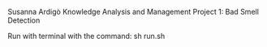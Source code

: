 Susanna Ardigò
Knowledge Analysis and Management
Project 1: Bad Smell Detection

Run with terminal with the command: sh run.sh
